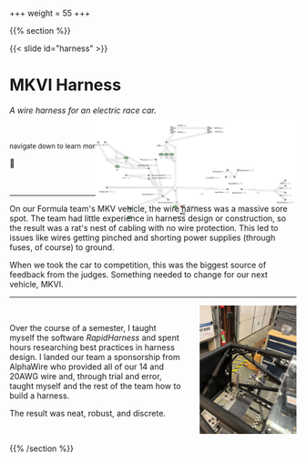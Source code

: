 +++
weight = 55
+++

{{% section %}}

{{< slide id="harness" >}}

# MKVI Harness

_A wire harness for an electric race car._

<br />

<small>navigate down to learn more</small>

🔽

<div style="text-align: right">
<img src="/harness.png" width="70%" style="border: none; box-shadow:
none; margin-bottom: -4rem; margin-top: -7em;" />
</div>

---

On our Formula team's MKV vehicle, the wire harness was a massive sore spot. The
team had little experience in harness design or construction, so the result was
a rat's nest of cabling with no wire protection. This led to issues like wires
getting pinched and shorting power supplies (through fuses, of course) to
ground.

When we took the car to competition, this was the biggest source of feedback
from the judges. Something needed to change for our next vehicle, MKVI.

---

<div style="display: flex; flex-direction: row; align-items: center">
<div style="flex: 1 0 60%; margin-right: 2rem">

Over the course of a semester, I taught myself the software _RapidHarness_ and
spent hours researching best practices in harness design. I landed our team a
sponsorship from AlphaWire who provided all of our 14 and 20AWG wire and,
through trial and error, taught myself and the rest of the team how to build a
harness.

The result was neat, robust, and discrete.
</div>

<div>
<img src="/harness-image.jpg" style="width: 100%" />
</div>

</div>

{{% /section %}}
